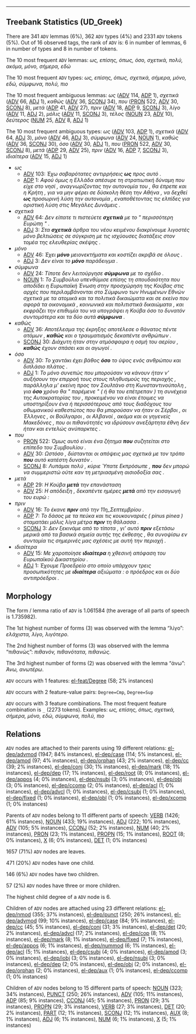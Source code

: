 

--------------------------------------------------------------------------------

## Treebank Statistics (UD_Greek)

There are 341 `ADV` lemmas (6%), 362 `ADV` types (4%) and 2331 `ADV` tokens (5%).
Out of 16 observed tags, the rank of `ADV` is: 6 in number of lemmas, 6 in number of types and 8 in number of tokens.

The 10 most frequent `ADV` lemmas: <em>ως, επίσης, όπως, όσο, σχετικά, πολύ, ακόμα, μόνο, σήμερα, εδώ</em>

The 10 most frequent `ADV` types:  <em>ως, επίσης, όπως, σχετικά, σήμερα, μόνο, εδώ, σύμφωνα, πολύ, πιο</em>

The 10 most frequent ambiguous lemmas: <em>ως</em> ([ADV]() 114, [ADP]() 1), <em>σχετικά</em> ([ADV]() 66, [ADJ]() 1), <em>καθώς</em> ([ADV]() 36, [SCONJ]() 34), <em>που</em> ([PRON]() 522, [ADV]() 30, [SCONJ]() 8), <em>μετά</em> ([ADP]() 41, [ADV]() 27), <em>πριν</em> ([ADV]() 18, [ADP]() 9, [SCONJ]() 3), <em>λίγο</em> ([ADV]() 11, [ADJ]() 2), <em>μόλις</em> ([ADV]() 11, [SCONJ]() 3), <em>τέλος</em> ([NOUN]() 23, [ADV]() 10), <em>δεύτερος</em> ([NUM]() 25, [ADV]() 8, [ADJ]() 1)

The 10 most frequent ambiguous types:  <em>ως</em> ([ADV]() 103, [ADP]() 1), <em>σχετικά</em> ([ADV]() 64, [ADJ]() 3), <em>μόνο</em> ([ADV]() 46, [ADJ]() 3), <em>σύμφωνα</em> ([ADV]() 24, [NOUN]() 1), <em>καθώς</em> ([ADV]() 36, [SCONJ]() 30), <em>όσο</em> ([ADV]() 30, [ADJ]() 1), <em>που</em> ([PRON]() 522, [ADV]() 30, [SCONJ]() 8), <em>μετά</em> ([ADP]() 29, [ADV]() 25), <em>πριν</em> ([ADV]() 16, [ADP]() 7, [SCONJ]() 3), <em>ιδιαίτερα</em> ([ADV]() 15, [ADJ]() 1)


* <em>ως</em>
  * [ADV]() 103: <em>Έχω σοβαρότατες αντιρρήσεις <b>ως</b> προς αυτό .</em>
  * [ADP]() 1: <em>Αφού όμως η Ελλάδα απέσυρε τη στρατιωτική δύναμη που είχε στο νησί , αναγνωρίζοντας την αυτονομία του , θα έπρεπε και η Κρήτη , για να μην φέρει σε δύσκολη θέση την Αθήνα , να δεχθεί <b>ως</b> προσωρινή λύση την αυτονομία , εναποθέτοντας τις ελπίδες για οριστική λύση στις Μεγάλες Δυνάμεις .</em>
* <em>σχετικά</em>
  * [ADV]() 64: <em>Δεν είπατε τι πιστεύετε <b>σχετικά</b> με το " περισσότερη Ευρώπη " .</em>
  * [ADJ]() 3: <em>Στα <b>σχετικά</b> άρθρα του νέου κειμένου διακρίνουμε λιγοστές μόνο βελτιώσεις σε σύγκριση με τις ισχύουσες διατάξεις στον τομέα της ελευθερίας σκέψης .</em>
* <em>μόνο</em>
  * [ADV]() 46: <em>Έχει <b>μόνο</b> μειονεκτήματα και κοστίζει ακριβά σε όλους .</em>
  * [ADJ]() 3: <em>Δεν είναι το <b>μόνο</b> παράδειγμα .</em>
* <em>σύμφωνα</em>
  * [ADV]() 24: <em>Τίποτε δεν λειτούργησε <b>σύμφωνα</b> με το σχέδιο .</em>
  * [NOUN]() 1: <em>Το Συμβούλιο υπενθύμισε επίσης τη σπουδαιότητα που αποδίδει η Ευρωπαϊκή Ένωση στην προσχώρηση της Κούβας στις αρχές που περιλαμβάνονται στο Σύμφωνο των Ηνωμένων Εθνών σχετικά με τα ατομικά και τα πολιτικά δικαιώματα και σε εκείνο που αφορά τα οικονομικά , κοινωνικά και πολιτιστικά δικαιώματα , και εκφράζει την επιθυμία του να υπογράψει η Κούβα όσο το δυνατόν συντομότερα και τα δύο αυτά <b>σύμφωνα</b> .</em>
* <em>καθώς</em>
  * [ADV]() 36: <em>Αποτέλεσμα της έκρηξης αποτέλεσε ο θάνατος πέντε ατόμων , <b>καθώς</b> και ο τραυματισμός δεκαπέντε ανθρώπων .</em>
  * [SCONJ]() 30: <em>Διάχυτη ήταν στην ατμόσφαιρα η οσμή του αερίου , <b>καθώς</b> έχουν σπάσει και οι αγωγοί .</em>
* <em>όσο</em>
  * [ADV]() 30: <em>Το χαντάκι έχει βάθος <b>όσο</b> το ύψος ενός ανθρώπου και διπλάσιο πλάτος .</em>
  * [ADJ]() 1: <em>Το μόνο συνεπώς που μπορούσαν να κάνουν ήταν ν' αυξήσουν την επιρροή τους στους πληθυσμούς της περιοχής , παράλληλα μ' εκείνη προς τον Σουλτάνο στη Κωνσταντινούπολη , για <b>όσο</b> χρόνο θα " παρέμενε " ( ή θα του επέτρεπαν ) τη συνέχεια της Αυτοκρατορίας του , προκειμένου να είναι έτοιμες να υποστηρίξουν ένα ή περισσότερους από τους διαδόχους του οθωμανικού καθεστώτος που θα μπορούσαν να ήταν οι Σέρβοι , οι Έλληνες , οι Βούλγαροι , οι Αλβανοί , ακόμα και οι γηγενείς Μακεδόνες , που οι πιθανότητές να ιδρύσουν ανεξάρτητα έθνη δεν ήταν και εντελώς ανύπαρκτες .</em>
* <em>που</em>
  * [PRON]() 522: <em>Όμως αυτό είναι ένα ζήτημα <b>που</b> συζητείται στο επίπεδο του Συμβουλίου .</em>
  * [ADV]() 30: <em>Ωστόσο , διίστανται οι απόψεις μας σχετικά με τον τρόπο <b>που</b> αυτό κατέστη δυνατόν .</em>
  * [SCONJ]() 8: <em>Λυπάμαι πολύ , κύριε Ύπατε Εκπρόσωπε , <b>που</b> δεν μπορώ να συμμεριστώ ούτε καν τη μετριασμένη αισιοδοξία σας .</em>
* <em>μετά</em>
  * [ADP]() 29: <em>Η Κούβα <b>μετά</b> την επανάσταση</em>
  * [ADV]() 25: <em>Η απόδειξη , δεκαπέντε ημέρες <b>μετά</b> από την εισαγωγή του ευρώ :</em>
* <em>πριν</em>
  * [ADV]() 16: <em>Το έκανε <b>πριν</b> από την 11η_Σεπτεμβρίου .</em>
  * [ADP]() 7: <em>Το δάσος με τα πεύκα και τις κουκουναριές ( pinus pinea ) σταματάει μόλις λίγα μέτρα <b>πριν</b> τη θάλασσα .</em>
  * [SCONJ]() 3: <em>Δεν ξεκινάμε από το τίποτα , γι' αυτό <b>πριν</b> εξετάσω μερικά από τα βασικά σημεία αυτής της έκθεσης , θα συνοψίσω εν συντομία τις σημερινές μας σχέσεις με αυτή την περιοχή .</em>
* <em>ιδιαίτερα</em>
  * [ADV]() 15: <em>Με χαροποίησε <b>ιδιαίτερα</b> η χθεσινή απόφαση του Ευρωπαϊκού Δικαστηρίου .</em>
  * [ADJ]() 1: <em>Έχουμε Προεδρείο στο οποίο υπάρχουν τρεις προσωπικότητες με <b>ιδιαίτερα</b> αξιώματα : ο πρόεδρος και οι δύο αντιπρόεδροι .</em>

## Morphology

The form / lemma ratio of `ADV` is 1.061584 (the average of all parts of speech is 1.735982).

The 1st highest number of forms (3) was observed with the lemma “λίγο”: <em>ελάχιστα, λίγο, λιγότερο</em>.

The 2nd highest number of forms (3) was observed with the lemma “πιθανώς”: <em>πιθανόν, πιθανότατα, πιθανώς</em>.

The 3rd highest number of forms (2) was observed with the lemma “άνω”: <em>Άνω, ανωτέρω</em>.

`ADV` occurs with 1 features: [el-feat/Degree]() (58; 2% instances)

`ADV` occurs with 2 feature-value pairs: `Degree=Cmp`, `Degree=Sup`

`ADV` occurs with 3 feature combinations.
The most frequent feature combination is `_` (2273 tokens).
Examples: <em>ως, επίσης, όπως, σχετικά, σήμερα, μόνο, εδώ, σύμφωνα, πολύ, πιο</em>


## Relations

`ADV` nodes are attached to their parents using 19 different relations: [el-dep/advmod]() (1947; 84% instances), [el-dep/case]() (114; 5% instances), [el-dep/amod]() (97; 4% instances), [el-dep/orphan]() (43; 2% instances), [el-dep/cc]() (39; 2% instances), [el-dep/conj]() (30; 1% instances), [el-dep/mark]() (18; 1% instances), [el-dep/dep]() (17; 1% instances), [el-dep/root]() (8; 0% instances), [el-dep/appos]() (4; 0% instances), [el-dep/nsubj]() (3; 0% instances), [el-dep/obj]() (3; 0% instances), [el-dep/ccomp]() (2; 0% instances), [el-dep/acl]() (1; 0% instances), [el-dep/advcl]() (1; 0% instances), [el-dep/csubj]() (1; 0% instances), [el-dep/fixed]() (1; 0% instances), [el-dep/obl]() (1; 0% instances), [el-dep/xcomp]() (1; 0% instances)

Parents of `ADV` nodes belong to 11 different parts of speech: [VERB]() (1426; 61% instances), [NOUN]() (433; 19% instances), [ADJ]() (222; 10% instances), [ADV]() (105; 5% instances), [CCONJ]() (52; 2% instances), [NUM]() (40; 2% instances), [PRON]() (23; 1% instances), [PROPN]() (15; 1% instances), [ROOT]() (8; 0% instances), [X]() (6; 0% instances), [DET]() (1; 0% instances)

1657 (71%) `ADV` nodes are leaves.

471 (20%) `ADV` nodes have one child.

146 (6%) `ADV` nodes have two children.

57 (2%) `ADV` nodes have three or more children.

The highest child degree of a `ADV` node is 6.

Children of `ADV` nodes are attached using 23 different relations: [el-dep/nmod]() (355; 37% instances), [el-dep/punct]() (250; 26% instances), [el-dep/advmod]() (99; 10% instances), [el-dep/case]() (84; 9% instances), [el-dep/cc]() (45; 5% instances), [el-dep/conj]() (31; 3% instances), [el-dep/det]() (20; 2% instances), [el-dep/advcl]() (17; 2% instances), [el-dep/cop]() (8; 1% instances), [el-dep/mark]() (8; 1% instances), [el-dep/fixed]() (7; 1% instances), [el-dep/appos]() (6; 1% instances), [el-dep/nummod]() (6; 1% instances), [el-dep/acl]() (5; 1% instances), [el-dep/csubj]() (4; 0% instances), [el-dep/amod]() (3; 0% instances), [el-dep/iobj]() (3; 0% instances), [el-dep/nsubj]() (3; 0% instances), [el-dep/dep]() (2; 0% instances), [el-dep/obj]() (2; 0% instances), [el-dep/orphan]() (2; 0% instances), [el-dep/aux]() (1; 0% instances), [el-dep/ccomp]() (1; 0% instances)

Children of `ADV` nodes belong to 15 different parts of speech: [NOUN]() (323; 34% instances), [PUNCT]() (250; 26% instances), [ADV]() (105; 11% instances), [ADP]() (85; 9% instances), [CCONJ]() (45; 5% instances), [PRON]() (29; 3% instances), [PROPN]() (29; 3% instances), [VERB]() (27; 3% instances), [DET]() (20; 2% instances), [PART]() (12; 1% instances), [SCONJ]() (12; 1% instances), [AUX]() (8; 1% instances), [ADJ]() (6; 1% instances), [NUM]() (6; 1% instances), [X]() (5; 1% instances)

